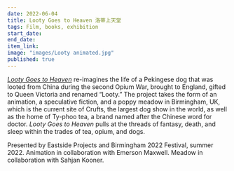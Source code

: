 ```yaml
---
date: 2022-06-04
title: Looty Goes to Heaven 洛蒂上天堂
tags: Film, books, exhibition
start_date:
end_date:
item_link:
image: "images/Looty animated.jpg"
published: true
---
```


[*Looty Goes to Heaven*](https://eastsideprojects.org/projects/looty-goes-to-heaven/) re-imagines the life of a Pekingese dog that was looted from China during the second Opium War, brought to England, gifted to Queen Victoria and renamed “Looty.” The project takes the form of an animation, a speculative fiction, and a poppy meadow in Birmingham, UK, which is the current site of Crufts, the largest dog show in the world, as well as the home of Ty-phoo tea, a brand named after the Chinese word for doctor. *Looty Goes to Heaven* pulls at the threads of fantasy, death, and sleep within the trades of tea, opium, and dogs.

Presented by Eastside Projects and Birmingham 2022 Festival, summer 2022.
Animation in collaboration with Emerson Maxwell. Meadow in collaboration with Sahjan Kooner.

  

